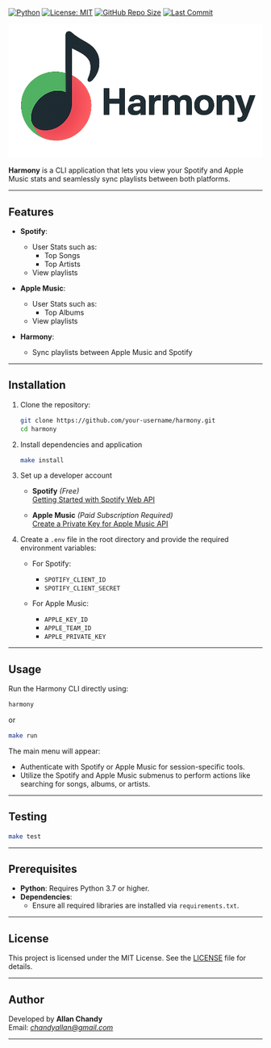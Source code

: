 [![Python](https://img.shields.io/badge/python-3.7%2B-blue.svg)](https://www.python.org/)
[![License: MIT](https://img.shields.io/badge/License-MIT-green.svg)](LICENSE)
[![GitHub Repo Size](https://img.shields.io/github/repo-size/achandy/harmony)](https://github.com/achandy/harmony)
[![Last Commit](https://img.shields.io/github/last-commit/achandy/harmony)](https://github.com/achandy/harmony/commits/main)


![Harmony Logo](harmony-logo.png)

**Harmony** is a CLI application that lets you view your Spotify and Apple Music stats and seamlessly sync playlists between both platforms.


---

## Features

- **Spotify**:
    - User Stats such as:
      - Top Songs
      - Top Artists
    - View playlists

- **Apple Music**:
    - User Stats such as:
      - Top Albums
    - View playlists

- **Harmony**:
  - Sync playlists between Apple Music and Spotify 
---

## Installation

1. Clone the repository:

   ```bash
   git clone https://github.com/your-username/harmony.git
   cd harmony
   ```

2. Install dependencies and application

   ```bash
   make install
   ```

3. Set up a developer account

   - **Spotify** *(Free)*  
     [Getting Started with Spotify Web API](https://developer.spotify.com/documentation/web-api/tutorials/getting-started)

   - **Apple Music** *(Paid Subscription Required)*  
     [Create a Private Key for Apple Music API](https://developer.apple.com/help/account/keys/create-a-private-key/)

4. Create a `.env` file in the root directory and provide the required environment variables:

   - For Spotify:
     - `SPOTIFY_CLIENT_ID`
     - `SPOTIFY_CLIENT_SECRET`

   - For Apple Music:
     - `APPLE_KEY_ID`
     - `APPLE_TEAM_ID`
     - `APPLE_PRIVATE_KEY`


---

## Usage

Run the Harmony CLI directly using:

   ```bash
   harmony
   ```
or
   ```bash
   make run
   ```

The main menu will appear:
   - Authenticate with Spotify or Apple Music for session-specific tools.
   - Utilize the Spotify and Apple Music submenus to perform actions like searching for songs, albums, or artists.

---

## Testing

   ```bash
   make test
   ```
---
## Prerequisites

- **Python**: Requires Python 3.7 or higher.
- **Dependencies**:
    - Ensure all required libraries are installed via `requirements.txt`.

---

## License

This project is licensed under the MIT License. See the [LICENSE](LICENSE) file for details.

---

## Author

Developed by **Allan Chandy**  
Email: *chandyallan@gmail.com*

---